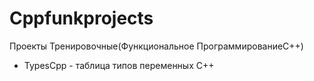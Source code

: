 # Cppfunkprojects
Проекты Тренировочные(Функциональное ПрограммированиеC++)
- TypesCpp - таблица типов переменных С++
